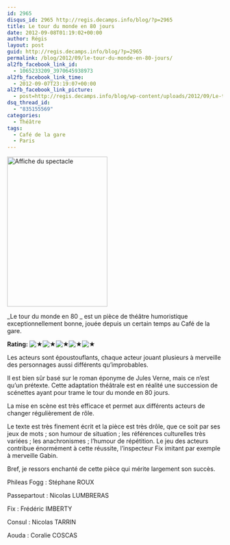 ```yaml
---
id: 2965
disqus_id: 2965 http://regis.decamps.info/blog/?p=2965
title: Le tour du monde en 80 jours
date: 2012-09-08T01:19:02+00:00
author: Régis
layout: post
guid: http://regis.decamps.info/blog/?p=2965
permalink: /blog/2012/09/le-tour-du-monde-en-80-jours/
al2fb_facebook_link_id:
  - 1065233209_3970645938973
al2fb_facebook_link_time:
  - 2012-09-07T23:19:07+00:00
al2fb_facebook_link_picture:
  - post=http://regis.decamps.info/blog/wp-content/uploads/2012/09/Le-tour-du-monde-en-80-jours-234x350.jpg
dsq_thread_id:
  - "835155569"
categories:
  - Théâtre
tags:
  - Café de la gare
  - Paris
---
```

[<img src="http://regis.decamps.info/blog/wp-content/uploads/2012/09/Le-tour-du-monde-en-80-jours-234x350.jpg" alt="Affiche du spectacle" title="Le tour du monde en 80 jours" width="234" height="350" class="alignleft size-medium wp-image-2966" srcset="http://regis.decamps.info/blog/wp-content/uploads/2012/09/Le-tour-du-monde-en-80-jours-234x350.jpg 234w, http://regis.decamps.info/blog/wp-content/uploads/2012/09/Le-tour-du-monde-en-80-jours-200x300.jpg 200w, http://regis.decamps.info/blog/wp-content/uploads/2012/09/Le-tour-du-monde-en-80-jours.jpg 514w" sizes="(max-width: 234px) 100vw, 234px" />](http://regis.decamps.info/blog/wp-content/uploads/2012/09/Le-tour-du-monde-en-80-jours.jpg)
  
_Le tour du monde en 80 _ est un pièce de théâtre humoristique exceptionnellement bonne, jouée depuis un certain temps au Café de la gare.
  


**Rating:** ![&#9733;](http://regis.decamps.info/blog/wp-content/plugins/xavins-review-ratings/default/star.png "5/5")![&#9733;](http://regis.decamps.info/blog/wp-content/plugins/xavins-review-ratings/default/star.png "5/5")![&#9733;](http://regis.decamps.info/blog/wp-content/plugins/xavins-review-ratings/default/star.png "5/5")![&#9733;](http://regis.decamps.info/blog/wp-content/plugins/xavins-review-ratings/default/star.png "5/5")![&#9733;](http://regis.decamps.info/blog/wp-content/plugins/xavins-review-ratings/default/star.png "5/5") 


  
<!--more-->


  
Les acteurs sont époustouflants, chaque acteur jouant plusieurs à merveille des personnages aussi différents qu’improbables.

Il est bien sûr basé sur le roman éponyme de Jules Verne, mais ce n’est qu’un prétexte. Cette adaptation théâtrale est en réalité une succession de scénettes ayant pour trame le tour du monde en 80 jours. 

La mise en scène est très efficace et permet aux différents acteurs de changer régulièrement de rôle.

Le texte est très finement écrit et la pièce est très drôle, que ce soit par ses jeux de mots ; son humour de situation ; les références culturelles très variées ; les anachronismes ; l’humour de répétition. Le jeu des acteurs contribue énormément à cette réussite, l’inspecteur Fix imitant par exemple à merveille Gabin.

Bref, je ressors enchanté de cette pièce qui mérite largement son succès.



Phileas Fogg : Stéphane ROUX
  
Passepartout : Nicolas LUMBRERAS
  
Fix : Frédéric IMBERTY
  
Consul : Nicolas TARRIN
  
Aouda : Coralie COSCAS
